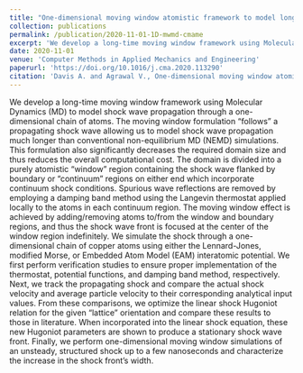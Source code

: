 ```yaml
---
title: "One-dimensional moving window atomistic framework to model long-time shock wave propagation"
collection: publications
permalink: /publication/2020-11-01-1D-mwmd-cmame
excerpt: 'We develop a long-time moving window framework using Molecular Dynamics (MD) to model shock wave propagation through a one-dimensional chain of atoms.'
date: 2020-11-01
venue: 'Computer Methods in Applied Mechanics and Engineering'
paperurl: 'https://doi.org/10.1016/j.cma.2020.113290'
citation: 'Davis A. and Agrawal V., One-dimensional moving window atomistic framework to model long-time shock propagation, <i>Computer Methods in Applied Mechanics and Engineering</i>, <b>371</b> (2020), 113290.'
---
```


We develop a long-time moving window framework using Molecular Dynamics (MD) to model shock wave propagation through a one-dimensional chain of atoms. The moving window formulation “follows” a propagating shock wave allowing us to model shock wave propagation much longer than conventional non-equilibrium MD (NEMD) simulations. This formulation also significantly decreases the required domain size and thus reduces the overall computational cost. The domain is divided into a purely atomistic “window” region containing the shock wave flanked by boundary or “continuum” regions on either end which incorporate continuum shock conditions. Spurious wave reflections are removed by employing a damping band method using the Langevin thermostat applied locally to the atoms in each continuum region. The moving window effect is achieved by adding/removing atoms to/from the window and boundary regions, and thus the shock wave front is focused at the center of the window region indefinitely. We simulate the shock through a one-dimensional chain of copper atoms using either the Lennard-Jones, modified Morse, or Embedded Atom Model (EAM) interatomic potential. We first perform verification studies to ensure proper implementation of the thermostat, potential functions, and damping band method, respectively. Next, we track the propagating shock and compare the actual shock velocity and average particle velocity to their corresponding analytical input values. From these comparisons, we optimize the linear shock Hugoniot relation for the given “lattice” orientation and compare these results to those in literature. When incorporated into the linear shock equation, these new Hugoniot parameters are shown to produce a stationary shock wave front. Finally, we perform one-dimensional moving window simulations of an unsteady, structured shock up to a few nanoseconds and characterize the increase in the shock front’s width.